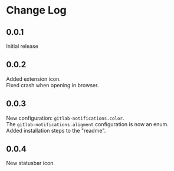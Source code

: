 # Change Log

## 0.0.1
Initial release

## 0.0.2
Added extension icon.  
Fixed crash when opening in browser.

## 0.0.3
New configuration: `gitlab-notifications.color`.  
The `gitlab-notifications.aligment` configuration is now an enum.  
Added installation steps to the "readme".  

## 0.0.4
New statusbar icon.
